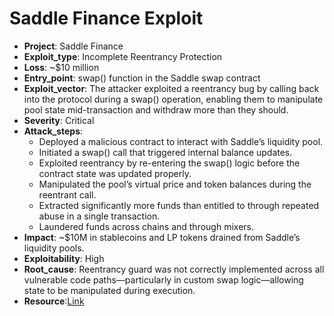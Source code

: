 # Saddle Finance Exploit 

- **Project**: Saddle Finance
- **Exploit_type**: Incomplete Reentrancy Protection
- **Loss**: ~$10 million
- **Entry_point**: swap() function in the Saddle swap contract
- **Exploit_vector**: The attacker exploited a reentrancy bug by calling back into the protocol during a swap() operation, enabling them to manipulate pool state mid-transaction and withdraw more than they should.
- **Severity**: Critical
- **Attack_steps**:
    - Deployed a malicious contract to interact with Saddle’s liquidity pool.
    - Initiated a swap() call that triggered internal balance updates.
    - Exploited reentrancy by re-entering the swap() logic before the contract state was updated properly.
    - Manipulated the pool’s virtual price and token balances during the reentrant call.
    - Extracted significantly more funds than entitled to through repeated abuse in a single transaction.
    - Laundered funds across chains and through mixers.
- **Impact**: ~$10M in stablecoins and LP tokens drained from Saddle’s liquidity pools.
- **Exploitability**: High
- **Root_cause**: Reentrancy guard was not correctly implemented across all vulnerable code paths—particularly in custom swap logic—allowing state to be manipulated during execution.
- **Resource**:[Link](https://pexx.com/chaindebrief/snowdog-avalanche-rugpull/)